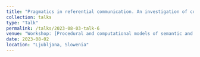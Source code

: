 ```yaml
---
title: "Pragmatics in referential communication. An investigation of concept communication and the role of pragmatics with an emergent communication game"
collection: talks
type: "Talk"
permalink: /talks/2023-08-03-talk-6
venue: "Workshop: [Procedural and computational models of semantic and pragmatic processes](https://prosandcomps.github.io/) at the [34th European Summer School in Logic, Language and Information](https://2023.esslli.eu/)"
date: 2023-08-02
location: "Ljubljana, Slowenia"
---
```

